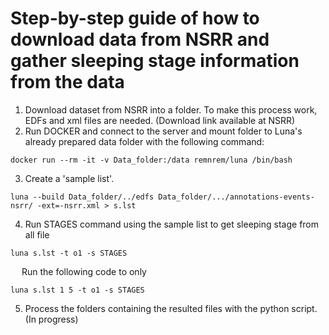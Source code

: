 # Step-by-step guide of how to download data from NSRR and gather sleeping stage information from the data

1. Download dataset from NSRR into a folder. To make this process work, EDFs and xml files are needed. (Download link available at NSRR)
2. Run DOCKER and connect to the server and mount folder to Luna's already prepared data folder with the following command:

```
docker run --rm -it -v Data_folder:/data remnrem/luna /bin/bash

```
3. Create a 'sample list'.
```
luna --build Data_folder/../edfs Data_folder/.../annotations-events-nsrr/ -ext=-nsrr.xml > s.lst
```
4. Run STAGES command using the sample list to get sleeping stage from all file
```
luna s.lst -t o1 -s STAGES
```
&emsp; Run the following code to only 
```
luna s.lst 1 5 -t o1 -s STAGES
```

5. Process the folders containing the resulted files with the python script. (In progress)
